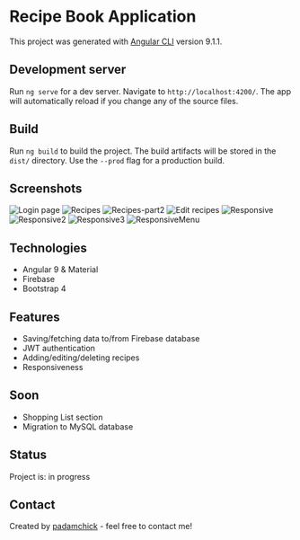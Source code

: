 # Recipe Book Application

This project was generated with [Angular CLI](https://github.com/angular/angular-cli) version 9.1.1.

## Development server

Run `ng serve` for a dev server. Navigate to `http://localhost:4200/`. The app will automatically reload if you change any of the source files.

## Build

Run `ng build` to build the project. The build artifacts will be stored in the `dist/` directory. Use the `--prod` flag for a production build.

## Screenshots
![Login page](https://i.imgur.com/Au00R73.png)
![Recipes](https://i.imgur.com/AdRDdVW.jpg)
![Recipes-part2](https://i.imgur.com/oqlFSCO.png)
![Edit recipes](https://i.imgur.com/sg5QsbJ.png)
![Responsive](https://i.imgur.com/yf5oxAw.png)
![Responsive2](https://i.imgur.com/I2XCYtt.png)
![Responsive3](https://i.imgur.com/5VlvJ53.png)
![ResponsiveMenu](https://i.imgur.com/obr2muY.png)


## Technologies
* Angular 9 & Material
* Firebase
* Bootstrap 4

## Features
* Saving/fetching data to/from Firebase database
* JWT authentication
* Adding/editing/deleting recipes
* Responsiveness

## Soon
* Shopping List section
* Migration to MySQL database

## Status
Project is: in progress

## Contact
Created by [padamchick](https://github.com/padamchick) - feel free to contact me!
